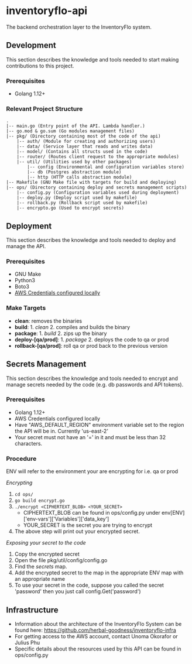 # inventoryflo-api
The backend orchestration layer to the InventoryFlo system.


## Development
This section describes the knowledge and tools needed to start making contributions to this project.

### Prerequisites
- Golang 1.12+

### Relevant Project Structure
```
.
|-- main.go (Entry point of the API. Lambda handler.)
|-- go.mod & go.sum (Go modules management files)
|-- pkg/ (Directory containing most of the code of the api)
    |-- auth/ (Module for creating and authorizing users)
    |-- data/ (Service layer that reads and writes data)
    |-- model/ (Contains all structs used in the code)
    |-- router/ (Routes client request to the appropriate modules)
    |-- util/ (Utilities used by other packages)
        |-- config (Environmental and configuration variables store)
        |-- db (Postgres abstraction module)
        |-- http (HTTP calls abstraction module)
|-- Makefile (GNU Make file with targets for build and deploying)
|-- ops/ (Directory containing deploy and secrets management scripts)
    |-- config.py (Configuration variables used during deployment)
    |-- deploy.py (Deploy script used by makefile)
    |-- rollback.py (Rollback script used by makefile)
    |-- encrypto.go (Used to encrypt secrets)
```


## Deployment
This section describes the knowledge and tools needed to deploy and manage the API.

### Prerequisites
- GNU Make
- Python3
- Boto3
- [AWS Credentials configured locally](https://docs.aws.amazon.com/cli/latest/userguide/cli-chap-configure.html#cli-quick-configuration)

### Make Targets
- **clean**: removes the binaries
- **build**: 1. *clean* 2. compiles and builds the binary
- **package**: 1. *build* 2. zips up the binary
- **deploy-[qa/prod]**: 1. *package* 2. deploys the code to qa or prod
- **rollback-[qa/prod]**: roll qa or prod back to the previous version


## Secrets Management
This section describes the knowledge and tools needed to encrypt and manage secrets needed by the code (e.g. db passwords and API tokens).

### Prerequisites
- Golang 1.12+
- AWS Credentials configured locally
- Have "AWS_DEFAULT_REGION" environment variable set to the region the API will be in. Currently 'us-east-2'
- Your secret must not have an '=' in it and must be less than 32 characters.

### Procedure
ENV will refer to the environment your are encrypting for i.e. qa or prod

*Encrypting*

1. ```cd ops/```
2. ```go build encrypt.go```
3. ```./encrypt <CIPHERTEXT_BLOB> <YOUR_SECRET>```
   - CIPHERTEXT_BLOB can be found in ops/config.py under env[ENV]['env-vars']['Variables']['data_key']
   - YOUR_SECRET is the secret you are trying to encrypt
4. The above step will print out your encrypted secret.

*Exposing your secret to the code*
1. Copy the encrypted secret
2. Open the file pkg/util/config/config.go
3. Find the *secrets* map.
4. Add the encrypted secret to the map in the appropriate ENV map with an appropriate name
5. To use your secret in the code, suppose you called the secret 'password' then you just call config.Get('password')


## Infrastructure
- Information about the architecture of the InventoryFlo System can be found here: https://github.com/herbal-goodness/inventoryflo-infra
- For getting access to the AWS account, contact Unoma Okorafor or Julius Phu
- Specific details about the resources used by this API can be found in ops/config.py